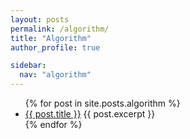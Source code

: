 ```yaml
--- 
layout: posts 
permalink: /algorithm/
title: "Algorithm"
author_profile: true

sidebar:
  nav: "algorithm"
---
```


<ul>
  {% for post in site.posts.algorithm %}
    <li>
      <a href="{{ post.url }}">{{ post.title }}</a>
      {{ post.excerpt }}
    </li>
  {% endfor %}
</ul>